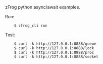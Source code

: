 zFrog python async/await examples.

Run:
```
	$ zfrog_cli run
```

Test:
```
	$ curl -k http://127.0.0.1:8888/queue
	$ curl -k http://127.0.0.1:8888/lock
	$ curl -k http://127.0.0.1:8888/proc
	$ curl -k http://127.0.0.1:8888/socket
```
